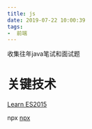 ```yaml
---
title: js
date: 2019-07-22 10:00:39
tags:
-  前端
---
```

收集往年java笔试和面试题
<!-- more -->
# 关键技术
[Learn ES2015](https://babeljs.io/docs/en/learn/)

npx
[npx](http://www.ruanyifeng.com/blog/2019/02/npx.html)